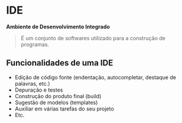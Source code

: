 # IDE
__Ambiente de Desenvolvimento Integrado__
> É um conjunto de softwares utilizado para a construção de programas.
## Funcionalidades de uma IDE
* Edição de código fonte (endentação, autocompletar, destaque de
palavras, etc.)
* Depuração e testes
* Construção do produto final (build)
* Sugestão de modelos (templates)
* Auxiliar em várias tarefas do seu projeto
* Etc.
